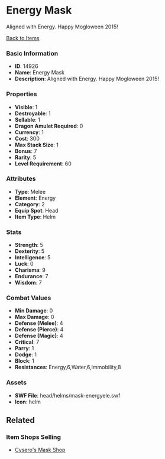 # Energy Mask

Aligned with Energy.  Happy Mogloween 2015!

[Back to Items](../items.md)

### Basic Information

- **ID**: 14926
- **Name**: Energy Mask
- **Description**: Aligned with Energy.  Happy Mogloween 2015!

### Properties

- **Visible**: 1
- **Destroyable**: 1
- **Sellable**: 1
- **Dragon Amulet Required**: 0
- **Currency**: 1
- **Cost**: 300
- **Max Stack Size**: 1
- **Bonus**: 7
- **Rarity**: 5
- **Level Requirement**: 60

### Attributes

- **Type**: Melee
- **Element**: Energy
- **Category**: 2
- **Equip Spot**: Head
- **Item Type**: Helm

### Stats

- **Strength**: 5
- **Dexterity**: 5
- **Intelligence**: 5
- **Luck**: 0
- **Charisma**: 9
- **Endurance**: 7
- **Wisdom**: 7

### Combat Values

- **Min Damage**: 0
- **Max Damage**: 0
- **Defense (Melee)**: 4
- **Defense (Pierce)**: 4
- **Defense (Magic)**: 4
- **Critical**: 7
- **Parry**: 1
- **Dodge**: 1
- **Block**: 1
- **Resistances**: Energy,6,Water,6,Immobility,8

### Assets

- **SWF File**: head/helms/mask-energyele.swf
- **Icon**: helm

## Related

### Item Shops Selling

- [Cysero's Mask Shop](../item-shops/116-cysero-s-mask-shop.md)

